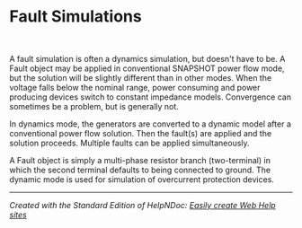 # Fault Simulations

&nbsp;

A fault simulation is often a dynamics simulation, but doesn't have to be. A Fault object may be applied in conventional SNAPSHOT power flow mode, but the solution will be slightly different than in other modes. When the voltage falls below the nominal range, power consuming and power producing devices switch to constant impedance models. Convergence can sometimes be a problem, but is generally not.

In dynamics mode, the generators are converted to a dynamic model after a conventional power flow solution. Then the fault(s) are applied and the solution proceeds. Multiple faults can be applied simultaneously.

A Fault object is simply a multi-phase resistor branch (two-terminal) in which the second terminal defaults to being connected to ground. The dynamic mode is used for simulation of overcurrent protection devices.


***
_Created with the Standard Edition of HelpNDoc: [Easily create Web Help sites](<https://www.helpndoc.com/feature-tour>)_
